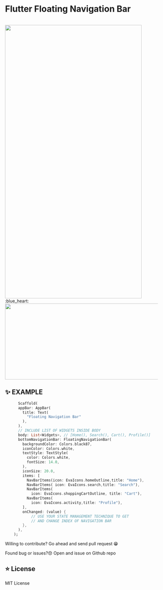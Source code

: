 #  Flutter Floating Navigation Bar

<br/>
<img width="450" height="900" src="https://github.com/tailoristic/floating_navigation_bar/blob/master/example/images/floating_navigation_bar.jpg?raw=true">
<br/>
:blue_heart:
<br/>
<img width="600" height="250" src="https://github.com/tailoristic/floating_navigation_bar/blob/master/example/images/fnb_crop.jpg?raw=true">


## ✨ EXAMPLE

```dart
      Scaffold(
      appBar: AppBar(
        title: Text(
          "Floating Navigation Bar"
        ),
      ),
      // INCLUDE LIST OF WIDGETS INSIDE BODY
      body: List<Widgets>, // [Home(), Search(), Cart(), Profile()]
      bottomNavigationBar: FloatingNavigationBar(
        backgroundColor: Colors.black87,
        iconColor: Colors.white,
        textStyle: TextStyle(
          color: Colors.white,
          fontSize: 14.0,
        ),
        iconSize: 20.0,
        items: [
          NavBarItems(icon: EvaIcons.homeOutline,title: "Home"),
          NavBarItems( icon: EvaIcons.search,title: "Search"),
          NavBarItems(
            icon: EvaIcons.shoppingCartOutline, title: "Cart"),
          NavBarItems(
            icon: EvaIcons.activity,title: "Profile"),
        ],
        onChanged: (value) {
            // USE YOUR STATE MANAGEMENT TECHNIQUE TO GET
            // AND CHANGE INDEX OF NAVIGATION BAR
        },
      ),
    );

```
Willing to contribute?
Go ahead and send pull request :grin:

Found bug or issues?:disappointed:
Open and issue on Github repo

## ⭐️ License

MIT License
